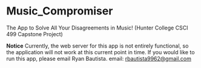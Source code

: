 # Music_Compromiser
The App to Solve All Your Disagreements in Music! (Hunter College CSCI 499 Capstone Project)

**Notice**
Currently, the web server for this app is not entirely functional, so the application will not work at this current point in time. If you would like to run this app, please email Ryan Bautista.
email: rbautista9962@gmail.com
